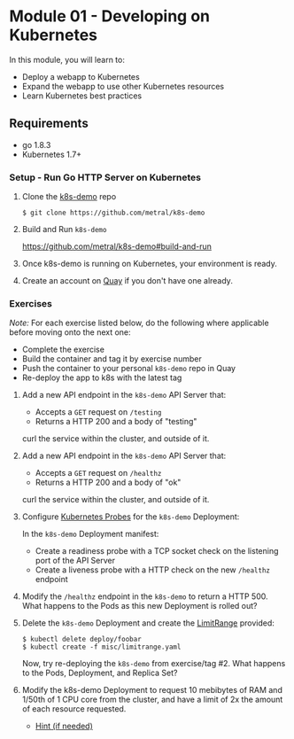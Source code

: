 # Module 01 - Developing on Kubernetes

In this module, you will learn to:
  - Deploy a webapp to Kubernetes
  - Expand the webapp to use other Kubernetes resources
  - Learn Kubernetes best practices

## Requirements
* go 1.8.3
* Kubernetes 1.7+

### Setup - Run Go HTTP Server on Kubernetes

1. Clone the [k8s-demo](https://github.com/metral/k8s-demo) repo
    ```
    $ git clone https://github.com/metral/k8s-demo
    ```

1. Build and Run `k8s-demo`

    https://github.com/metral/k8s-demo#build-and-run

1. Once k8s-demo is running on Kubernetes, your environment is ready.

1. Create an account on [Quay](https://quay.io/signin/) if you don't have one
   already. 

### Exercises

*Note:* For each exercise listed below, do the following where applicable before moving onto the next one:

  * Complete the exercise
  * Build the container and tag it by exercise number
  * Push the container to your personal `k8s-demo` repo in Quay
  * Re-deploy the app to k8s with the latest tag

1. Add a new API endpoint in the `k8s-demo` API Server that:

    - Accepts a `GET` request on `/testing`
    - Returns a HTTP 200 and a body of "testing" 

   curl the service within the cluster, and outside of it.

1. Add a new API endpoint in the `k8s-demo` API Server that:

    - Accepts a `GET` request on `/healthz`
    - Returns a HTTP 200 and a body of "ok" 

   curl the service within the cluster, and outside of it.

1. Configure [Kubernetes Probes](https://kubernetes.io/docs/tasks/configure-pod-container/configure-liveness-readiness-probes/) for the `k8s-demo` Deployment:

    In the `k8s-demo` Deployment manifest:
    
    - Create a readiness probe with a TCP socket check on the listening port of the API Server
    - Create a liveness probe with a HTTP check on the new `/healthz` endpoint

1. Modify the `/healthz` endpoint in the `k8s-demo` to return a HTTP 500. What
   happens to the Pods as this new Deployment is rolled out?

1. Delete the `k8s-demo` Deployment and create the [LimitRange](https://kubernetes.io/docs/tasks/administer-cluster/cpu-memory-limit/) provided:
    ```
    $ kubectl delete deploy/foobar
    $ kubectl create -f misc/limitrange.yaml
    ```

   Now, try re-deploying the `k8s-demo` from exercise/tag #2. What happens to
   the Pods, Deployment, and Replica Set?

1. Modify the k8s-demo Deployment to request 10 mebibytes of RAM and 1/50th of 1 CPU core from the cluster, and have a limit of 2x the amount of each resource requested.

    - [Hint (if needed)](https://kubernetes.io/docs/concepts/configuration/manage-compute-resources-container#resource-requests-and-limits-of-pod-and-container)

